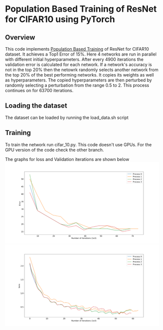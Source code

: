 # Population Based Training of ResNet for CIFAR10 using PyTorch #

## Overview ##
This code implements [Population Based Training](https://arxiv.org/pdf/1711.09846.pdf) of ResNet for CIFAR10 dataset.
It achieves a Top1 Error of 15%. Here 4 networks are run in parallel with different initial hyperparameters. After every 4900 iterations the validation error is calculated for each network. If a network's accuracy is not in the top 20% then the netowrk randomly selects another network from the top 20% of the best performing networks. It copies its weights as well as hyperparameters. The copied hyperparameters are then perturbed by randomly selecting a perturbation from the range 0.5 to 2. This process continues on for 63700 iterations. 

## Loading the dataset ##
The dataset can be loaded by running the load_data.sh script

## Training ##
To train the network run cifar_10.py. This code doesn't use GPUs. For the GPU version of the code check the other branch. 

The graphs for loss and Validation iterations are shown below
![Validation graph](error_iteration.png)
![Training graph](loss_iteration.png)

